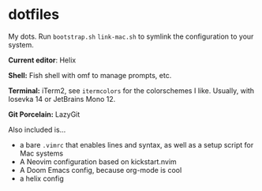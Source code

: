 # dotfiles
My dots.
Run `bootstrap.sh` `link-mac.sh` to symlink the configuration to your system.

**Current editor**: Helix
 
**Shell:** Fish shell with omf to manage prompts, etc.

**Terminal:** iTerm2, see `itermcolors` for the colorschemes I like. Usually, with Iosevka 14 or JetBrains Mono 12.

**Git Porcelain:** LazyGit

Also included is...
- a bare `.vimrc` that enables lines and syntax, as well as a setup script for Mac systems
- A Neovim configuration based on kickstart.nvim
- A Doom Emacs config, because org-mode is cool
- a helix config
